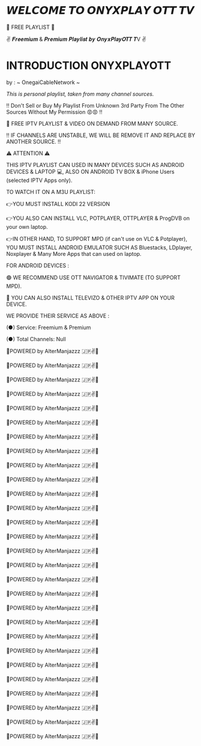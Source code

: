 # 𝙒𝙀𝙇𝘾𝙊𝙈𝙀 𝙏𝙊 𝙊𝙉𝙔𝙓𝙋𝙇𝘼𝙔 𝙊𝙏𝙏 𝙏𝙑 #
💯 FREE PLAYLIST 💯







✌️ 𝑭𝒓𝒆𝒆𝒎𝒊𝒖𝒎 & 𝑷𝒓𝒆𝒎𝒊𝒖𝒎 𝑷𝒍𝒂𝒚𝒍𝒊𝒔𝒕 𝒃𝒚 𝑶𝒏𝒚𝒙𝑷𝒍𝒂𝒚𝑶𝑻𝑻 𝑻V ✌️








# INTRODUCTION ONYXPLAYOTT #



by : ~ OnegaiCableNetwork ~



*This is personal playlist, taken from many channel sources.* 




‼️ Don't Sell or Buy My Playlist From Unknown 3rd Party From The Other Sources Without My Permission 😡😡 ‼️








💯 FREE IPTV PLAYLIST & VIDEO ON DEMAND FROM MANY SOURCE.




‼️ IF CHANNELS ARE UNSTABLE, WE WILL BE REMOVE IT AND REPLACE BY ANOTHER SOURCE. ‼️





⚠️ ATTENTION ⚠️






THIS IPTV PLAYLIST CAN USED IN MANY DEVICES SUCH AS ANDROID DEVICES & LAPTOP 💻, ALSO ON ANDROID TV BOX & iPhone Users (selected IPTV Apps only).




TO WATCH IT ON A M3U PLAYLIST: 



👉YOU MUST INSTALL KODI 22 VERSION




👉YOU ALSO CAN INSTALL VLC, POTPLAYER, OTTPLAYER & ProgDVB on your own laptop.





👉IN OTHER HAND, TO SUPPORT MPD (if can't use on VLC & Potplayer), YOU MUST INSTALL ANDROID EMULATOR SUCH AS Bluestacks, LDplayer, Noxplayer & Many More Apps that can used on laptop.








FOR ANDROID DEVICES : 


🟢 WE RECOMMEND USE OTT NAVIGATOR & TIVIMATE (TO SUPPORT MPD).



🔴 YOU CAN ALSO INSTALL TELEVIZO & OTHER IPTV APP ON YOUR DEVICE.










WE PROVIDE THEIR SERVICE AS ABOVE :





(●) Service: Freemium & Premium



(●) Total Channels: 
Null




























🚀POWERED by AlterManjazzz 🇯🇵✌️🚀


🚀POWERED by AlterManjazzz 🇯🇵✌️🚀


🚀POWERED by AlterManjazzz 🇯🇵✌️🚀


🚀POWERED by AlterManjazzz 🇯🇵✌️🚀


🚀POWERED by AlterManjazzz 🇯🇵✌️🚀


🚀POWERED by AlterManjazzz 🇯🇵✌️🚀


🚀POWERED by AlterManjazzz 🇯🇵✌️🚀





🚀POWERED by AlterManjazzz 🇯🇵✌️🚀

🚀POWERED by AlterManjazzz 🇯🇵✌️🚀

🚀POWERED by AlterManjazzz 🇯🇵✌️🚀

🚀POWERED by AlterManjazzz 🇯🇵✌️🚀

🚀POWERED by AlterManjazzz 🇯🇵✌️🚀

🚀POWERED by AlterManjazzz 🇯🇵✌️🚀

🚀POWERED by AlterManjazzz 🇯🇵✌️🚀


🚀POWERED by AlterManjazzz 🇯🇵✌️🚀

🚀POWERED by AlterManjazzz 🇯🇵✌️🚀

🚀POWERED by AlterManjazzz 🇯🇵✌️🚀

🚀POWERED by AlterManjazzz 🇯🇵✌️🚀

🚀POWERED by AlterManjazzz 🇯🇵✌️🚀

🚀POWERED by AlterManjazzz 🇯🇵✌️🚀

🚀POWERED by AlterManjazzz 🇯🇵✌️🚀


🚀POWERED by AlterManjazzz 🇯🇵✌️🚀

🚀POWERED by AlterManjazzz 🇯🇵✌️🚀

🚀POWERED by AlterManjazzz 🇯🇵✌️🚀

🚀POWERED by AlterManjazzz 🇯🇵✌️🚀

🚀POWERED by AlterManjazzz 🇯🇵✌️🚀

🚀POWERED by AlterManjazzz 🇯🇵✌️🚀

🚀POWERED by AlterManjazzz 🇯🇵✌️🚀
